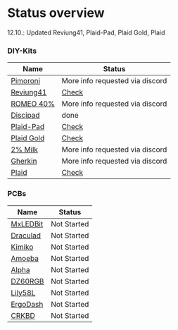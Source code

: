 # Status overview

12.10.: Updated Reviung41, Plaid-Pad, Plaid Gold, Plaid

### DIY-Kits
| Name 																					| Status |
|---																					|---|
| [Pimoroni](https://keycapsss.com/diy-kits/159/pimoroni-keybow-kit-3-key)				| More info requested via discord |
| [Reviung41](https://keycapsss.com/diy-kits/140/reviung41-keyboard-kit) 				| [Check](https://github.com/aruffj/keycapsss/blob/main/3.%20WIP/reviung41-keyboard-kit.md) |
| [ROMEO 40%](https://keycapsss.com/diy-kits/124/romeo-40-through-hole-keyboard-kit) 	| More info requested via discord  |
| [Discipad](https://keycapsss.com/diy-kits/121/discipad-numpad-kit) 					| done |
| [Plaid-Pad](https://keycapsss.com/diy-kits/104/plaid-pad-4x4-macro-pad/numpad-kit) 	| [Check](https://github.com/aruffj/keycapsss/blob/main/3.%20WIP/plaid-pad-4x4-macro-padnumpad-kit.md) |
| [Plaid Gold](https://keycapsss.com/diy-kits/90/plaid-gold-keyboard-kit-usb-c-mx/choc)	| [Check](https://github.com/aruffj/keycapsss/blob/main/3.%20WIP/plaid-gold-keyboard-kit-usb-c-mxchoc.md) |
| [2% Milk](https://keycapsss.com/diy-kits/88/2-milk-2-key-macro-pad) 					| More info requested via discord  |
| [Gherkin](https://keycapsss.com/diy-kits/78/gherkin-kit-30-mechanical-keyboard) 		| More info requested via discord  |
| [Plaid](https://keycapsss.com/diy-kits/70/plaid-keyboard-kit)							| [Check](https://github.com/aruffj/keycapsss/blob/main/3.%20WIP/plaid-keyboard-kit.md) |

### PCBs
| Name 																					| Status |
|---																					|---|
| [MxLEDBit](https://keycapsss.com/keyboard-parts/pcbs/173/mxledbit-single-switch-pcb-mx-choc-hot-swap-socket?c=14) | Not Started |
| [Draculad](https://keycapsss.com/keyboard-parts/pcbs/166/draculad-split-keyboard-pcb?c=14) | Not Started |
| [Kimiko](https://keycapsss.com/keyboard-parts/pcbs/139/kimiko-split-keyboard-pcb?c=14) | Not Started |
| [Amoeba](https://keycapsss.com/keyboard-parts/pcbs/87/amoeba-single-switch-pcb-1u/2u?c=14) | Not Started |
| [Alpha](https://keycapsss.com/keyboard-parts/pcbs/84/alpha-pcb-28-key-semi-ortholinear-mechanical-keyboard?c=14) | Not Started |
| [DZ60RGB](https://keycapsss.com/keyboard-parts/pcbs/21/dz60rgb-ansi-v2-60-mechanical-keyboard-pcb-usb-c-hot-swap?c=14) | Not Started |
| [Lily58L](https://keycapsss.com/keyboard-parts/pcbs/71/lily58l-split-keyboard-pcb?c=14) | Not Started |
| [ErgoDash](https://keycapsss.com/keyboard-parts/pcbs/63/ergodash-split-keyboard-pcb?c=14) | Not Started |
| [CRKBD](https://keycapsss.com/keyboard-parts/pcbs/53/crkbd-split-keyboard-pcb-corne-helidox?c=14) | Not Started |
